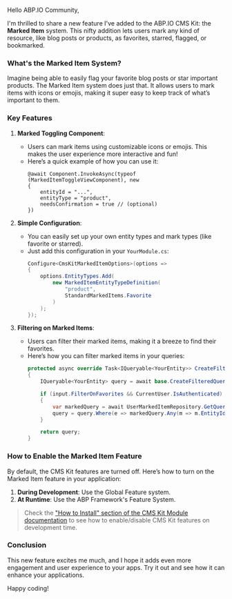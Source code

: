 Hello ABP.IO Community,

I'm thrilled to share a new feature I've added to the ABP.IO CMS Kit: the **Marked Item** system. This nifty addition lets users mark any kind of resource, like blog posts or products, as favorites, starred, flagged, or bookmarked.

### What's the Marked Item System?

Imagine being able to easily flag your favorite blog posts or star important products. The Marked Item system does just that. It allows users to mark items with icons or emojis, making it super easy to keep track of what’s important to them.

### Key Features

1. **Marked Toggling Component**:
   - Users can mark items using customizable icons or emojis. This makes the user experience more interactive and fun!
   - Here’s a quick example of how you can use it:
     ```razor
     @await Component.InvokeAsync(typeof (MarkedItemToggleViewComponent), new
     {
         entityId = "...",
         entityType = "product",
         needsConfirmation = true // (optional)
     })
     ```

2. **Simple Configuration**:
   - You can easily set up your own entity types and mark types (like favorite or starred).
   - Just add this configuration in your `YourModule.cs`:
     ```csharp
     Configure<CmsKitMarkedItemOptions>(options =>
     {
         options.EntityTypes.Add(
             new MarkedItemEntityTypeDefinition(
                 "product",
                 StandardMarkedItems.Favorite
             )
         );
     });
     ```

3. **Filtering on Marked Items**:
   - Users can filter their marked items, making it a breeze to find their favorites.
   - Here’s how you can filter marked items in your queries:
     ```csharp
     protected async override Task<IQueryable<YourEntity>> CreateFilteredQueryAsync(YourEntityPagedAndSortedResultDto input)
     {
         IQueryable<YourEntity> query = await base.CreateFilteredQueryAsync(input);

         if (input.FilterOnFavorites && CurrentUser.IsAuthenticated)
         {
             var markedQuery = await UserMarkedItemRepository.GetQueryForUserAsync("entityType", CurrentUser.GetId());
             query = query.Where(e => markedQuery.Any(m => m.EntityId == e.Id));
         }

         return query;
     }
     ```

### How to Enable the Marked Item Feature

By default, the CMS Kit features are turned off. Here’s how to turn on the Marked Item feature in your application:

1. **During Development**: Use the Global Feature system.
2. **At Runtime**: Use the ABP Framework's Feature System.

> Check the ["How to Install" section of the CMS Kit Module documentation](Index.md#how-to-install) to see how to enable/disable CMS Kit features on development time.

### Conclusion

This new feature excites me much, and I hope it adds even more engagement and user experience to your apps. Try it out and see how it can enhance your applications.

Happy coding!
